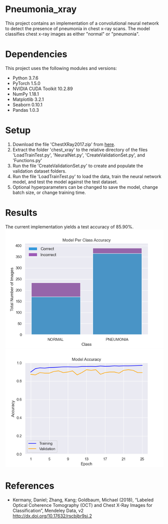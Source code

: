 # Pneumonia_xray
This project contains an implementation of a convolutional neural network to detect the presence of pneumonia in chest x-ray scans. The model classifies chest x-ray images as either "normal" or "pneumonia".

# Dependencies
This project uses the following modules and versions:
* Python 3.7.6
* PyTorch 1.5.0
* NVIDIA CUDA Toolkit 10.2.89
* NumPy 1.18.1
* Matplotlib 3.2.1
* Seaborn 0.10.1
* Pandas 1.0.3

# Setup
1. Download the file 'ChestXRay2017.zip' from [here](https://data.mendeley.com/datasets/rscbjbr9sj/2).
2. Extract the folder 'chest_xray' to the relative directory of the files 'LoadTrainTest.py', 'NeuralNet.py', 'CreateValidationSet.py', and 'Functions.py'
3. Run the file 'CreateValidationSet.py' to create and populate the validation dataset folders.
4. Run the file 'LoadTrainTest.py' to load the data, train the neural network model, and test the model against the test dataset.
5. Optional hyperparameters can be changed to save the model, change batch size, or change training time.

# Results
The current implementation yields a test accuracy of 85.90%. 
![Graph of Per Class Accuracy](https://github.com/matthew-brinard/Pneumonia_xray/blob/master/PerClassAccuracy.png)
![Graph of training and validation accuracy versus Epoch](https://github.com/matthew-brinard/Pneumonia_xray/blob/master/ModelAccuracy.png)

# References
* Kermany, Daniel; Zhang, Kang; Goldbaum, Michael (2018), “Labeled Optical Coherence Tomography (OCT) and Chest X-Ray Images for Classification”, Mendeley Data, v2
http://dx.doi.org/10.17632/rscbjbr9sj.2
